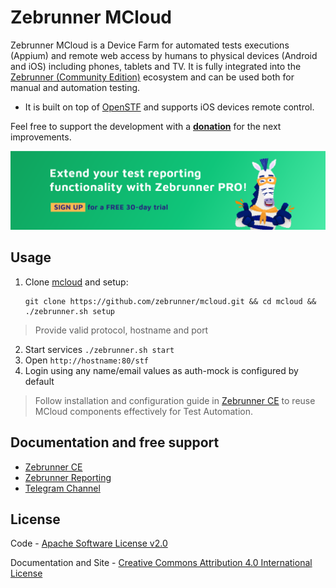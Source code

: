Zebrunner MCloud
==================

Zebrunner MCloud is a Device Farm for automated tests executions (Appium) and remote web access by humans to physical devices (Android and iOS) including phones, tablets and TV. It is fully integrated into the [Zebrunner (Community Edition)](https://zebrunner.github.io/community-edition) ecosystem and can be used both for manual and automation testing.

* It is built on top of [OpenSTF](https://github.com/openstf) and supports iOS devices remote control.

Feel free to support the development with a [**donation**](https://www.paypal.com/donate?hosted_button_id=JLQ4U468TWQPS) for the next improvements.
<p align="center">
  <a href="https://zebrunner.com/"><img alt="Zebrunner" src="./docs/img/zebrunner_intro.png"></a>
</p>

## Usage
1. Clone [mcloud](https://github.com/zebrunner/mcloud) and setup:
   ```
   git clone https://github.com/zebrunner/mcloud.git && cd mcloud && ./zebrunner.sh setup
   ```
> Provide valid protocol, hostname and port
2. Start services `./zebrunner.sh start`
3. Open `http://hostname:80/stf`
4. Login using any name/email values as auth-mock is configured by default
> Follow installation and configuration guide in [Zebrunner CE](https://zebrunner.github.io/community-edition) to reuse MCloud components effectively for Test Automation.


## Documentation and free support
* [Zebrunner CE](https://zebrunner.github.io/community-edition) 
* [Zebrunner Reporting](https://zebrunner.com/documentation) 
* [Telegram Channel](https://t.me/zebrunner)
 
## License
Code - [Apache Software License v2.0](http://www.apache.org/licenses/LICENSE-2.0)

Documentation and Site - [Creative Commons Attribution 4.0 International License](http://creativecommons.org/licenses/by/4.0/deed.en_US)
